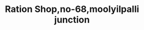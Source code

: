 ---
title: "Ration Shop,no-68,moolyilpalli junction"
url: /arannoottimangalam/ration-shop-no-68-moolyilpalli-junction/
shop: convenience
---